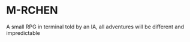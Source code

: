 # M-RCHEN
A small RPG in terminal told by an IA, all adventures will be different and impredictable

